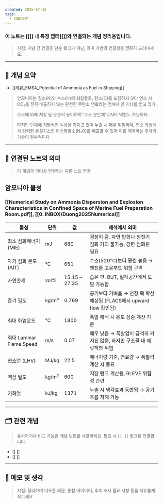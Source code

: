 ```yaml
---
created: 2025-07-18
tags:
  - CONCEPT
---
```

### 이 노트는 [[]] 내 특정 챕터[[]]와 연결되는 개념 정리용입니다.  
> 지침: 개념 간 연결은 단순 링크가 아닌, 의미 기반의 연결성을 명확히 드러내세요.  
---

## 🧩 개념 요약  
- [[리뷰_EMSA_Potential of Ammonia as Fuel in Shipping]]
> 암모니아는 질소(N)와 수소(H)의 화합물로, 탄소(C)를 포함하지 않아 연소 시 CO₂를 전혀 배출하지 않는 완전한 무탄소 연료라는 점에서 큰 기대를 받고 있다. 
> 
> 수소에 비해 저장 및 운송이 용이하여 '수소 운반체'로서의 역할도 가능하다. 
> 
> 하지만 인체에 치명적인 독성을 가지고 있어 누출 시 매우 위험하며, 연소 과정에서 강력한 온실가스인 아산화질소(N₂O)를 배출할 수 있어 이를 제어하는 후처리 기술이 필수적이다
---

## 🔗 연결된 노트의 의미  
> 이 개념과 의미상 연결되는 다른 노트 연결


## 암모니아 물성 
### [[Numerical Study on Ammonia Dispersion and Explosion Characteristics in Confined Space of Marine Fuel Preparation Room.pdf]], [[0. INBOX/Duong2025Numerical]]

| 물성                     | 단위    | 값             | 해석에서 의미                                          |
| ---------------------- | ----- | ------------- | ------------------------------------------------ |
| 최소 점화에너지 (MIE)         | mJ    | 680           | 굉장히 큼. 자연 발화나 정전기 점화 거의 불가능, 강한 점화원 필요           |
| 자기 점화 온도 (AIT)         | ℃     | 651           | 수소(520℃)보다 훨씬 높음 → 엔진룸 고온부도 위험 구역                |
| 가연한계                   | vol%  | 15.15 ~ 27.35 | 좁은 편. BUT, 밀폐공간에서 도달 가능함                         |
| 증기 밀도                  | kg/m³ | 0.769         | 공기보다 가벼움 → 천장 쪽 확산 예상됨 (FLACS에서 upward flow 확인됨) |
| 최대 화염온도                | ℃     | 1800          | 폭발 해석 시 온도 상승 계산 기준                              |
| 최대 Laminar Flame Speed | m/s   | 0.07          | 매우 낮음 → 폭발압이 급격히 커지진 않음, 하지만 구조물 내 체류하면 위험       |
| 연소열 (LHV)              | MJ/kg | 22.5          | 에너지량 기준, 연료량 → 폭발력 계산 시 중요                       |
| 액상 밀도                  | kg/m³ | 600           | 저장 탱크 계산용, BLEVE 위험성 관련                          |
| 기화열                    | kJ/kg | 1371          | 누출 시 냉각효과 동반됨 → 공기 흐름 저해 가능                      |


---

## 🗂 관련 개념  
> 유사하거나 비교 가능한 개념 노트를 나열하세요. 필요 시 `[[ ]]` 링크로 연결합니다.

- [[ ]]
- [[ ]]

---

## 💬 메모 및 생각  
> 지침: 정리하며 떠오른 의문, 통합 아이디어, 추후 조사 필요 사항 등을 자유롭게 적으세요.

